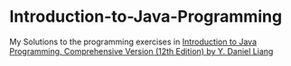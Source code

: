 # Introduction-to-Java-Programming
My Solutions to the programming exercises in <a href="https://www.amazon.com/dp/0136520235/ref=cm_sw_em_r_mt_dp_PS84AVS06ZRAPJYVKRC1" target="_blank">Introduction to Java Programming, Comprehensive Version (12th Edition) by Y. Daniel Liang</a>
